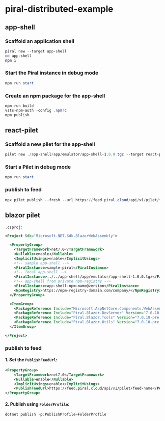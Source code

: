 # piral-distributed-example
## app-shell
### Scaffold an application shell
```ps1
piral new --target app-shell
cd app-shell
npm i
```
### Start the Piral instance in debug mode
```ps1
npm run start
```
### Create an npm package for the app-shell
```ps1
npm run build
vsts-npm-auth -config .npmrc
npm publish
```
## react-pilet
### Scaffold a new pilet for the app-shell
```ps1
pilet new ./app-shell/app/emulator/app-shell-1.0.0.tgz --target react-pilet
```
### Start a Pilet in debug mode
```ps1
npm run start
```
### publish to feed
```ps1
npx pilet publish --fresh --url https://feed.piral.cloud/api/v1/pilet/feed-name --api-key <your-api-key>
```
## blazor pilet
`.csproj`:
```xml
<Project Sdk="Microsoft.NET.Sdk.BlazorWebAssembly">

  <PropertyGroup>
    <TargetFramework>net7.0</TargetFramework>
    <Nullable>enable</Nullable>
    <ImplicitUsings>enable</ImplicitUsings>
    <!-- sample app-shell -->
    <PiralInstance>sample-piral</PiralInstance>
    <!-- local app-shell -->
    <PiralInstance>../../app-shell/app/emulator/app-shell-1.0.0.tgz</PiralInstance>
    <!-- app-shell from private npm-registry -->
    <PiralInstance>app-shell-npm-name@version</PiralInstance>
    <NpmRegistry>https://npm-registry-domain.com/company/</NpmRegistry>
  </PropertyGroup>

  <ItemGroup>
    <PackageReference Include="Microsoft.AspNetCore.Components.WebAssembly" Version="7.0.11" />
    <PackageReference Include="Piral.Blazor.DevServer" Version="7.0.10-pre.20231110.1" />
    <PackageReference Include="Piral.Blazor.Tools" Version="7.0.10-pre.20231110.1" />
    <PackageReference Include="Piral.Blazor.Utils" Version="7.0.10-pre.20231110.1" />
  </ItemGroup>

</Project>

```

### publish to feed
#### 1. Set the `PublishFeedUrl`:
```xml
<PropertyGroup>
    <TargetFramework>net7.0</TargetFramework>
    <Nullable>enable</Nullable>
    <ImplicitUsings>enable</ImplicitUsings>
    <PublishFeedUrl>https://feed.piral.cloud/api/v1/pilet/feed-name</PublishFeedUrl>
</PropertyGroup>
```
#### 2. Publish using `FolderProfile`:
```ps1
dotnet publish -p:PublishProfile=FolderProfile
```
